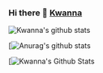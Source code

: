 ### Hi there 👋 <a href="https://kwanna.cf/" rel="nofollow">Kwanna</a>

<!--
**JustKwanna/JustKwanna** is a ✨ _special_ ✨ repository because its `README.md` (this file) appears on your GitHub profile.

Here are some ideas to get you started:

- 🔭 I’m currently working on ...
- 🌱 I’m currently learning ...
- 👯 I’m looking to collaborate on ...
- 🤔 I’m looking for help with ...
- 💬 Ask me about ...
- 📫 How to reach me: ...
- 😄 Pronouns: ...
- ⚡ Fun fact: ...
-->


![Kwanna's github stats](https://github-readme-stats.vercel.app/api?username=JustKwanna&show_icons=true&theme=radical)

[<img align="left " alt="Anurag's github stats" src="https://github-readme-stats.vercel.app/api?uusername=JustKwanna&amp;show_icons=true&amp;title_color=fff&amp;icon_color=FF0092&amp;text_color=9f9f9f&amp;bg_color=151515" style="max-width:100%;">



[<img align="left " alt="Kwanna's Github Stats" src="https://camo.githubusercontent.com/948dd16b1b30a8410dd5a55539a232f573a9945e/68747470733a2f2f6769746875622d726561646d652d73746174732e76657263656c2e6170702f6170693f757365726e616d653d4e69696e614465762673686f775f69636f6e733d74727565267469746c655f636f6c6f723d6666662669636f6e5f636f6c6f723d46463030393226746578745f636f6c6f723d3966396639662662675f636f6c6f723d313531353135" data-canonical-src="https://github-readme-stats.vercel.app/api?username=JustKwanna&amp;show_icons=true&amp;title_color=fff&amp;icon_color=FF0092&amp;text_color=9f9f9f&amp;bg_color=151515" style="max-width:100%;">

